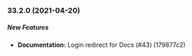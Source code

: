 ### 33.2.0 (2021-04-20)

##### New Features

* **Documentation:**  Login redirect for Docs (#43) (179877c2)